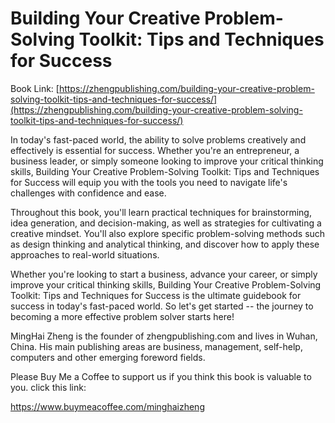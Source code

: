 # Building Your Creative Problem-Solving Toolkit: Tips and Techniques for Success

Book Link: [https://zhengpublishing.com/building-your-creative-problem-solving-toolkit-tips-and-techniques-for-success/](https://zhengpublishing.com/building-your-creative-problem-solving-toolkit-tips-and-techniques-for-success/)

In today's fast-paced world, the ability to solve problems creatively and effectively is essential for success. Whether you're an entrepreneur, a business leader, or simply someone looking to improve your critical thinking skills, Building Your Creative Problem-Solving Toolkit: Tips and Techniques for Success will equip you with the tools you need to navigate life's challenges with confidence and ease.

Throughout this book, you'll learn practical techniques for brainstorming, idea generation, and decision-making, as well as strategies for cultivating a creative mindset. You'll also explore specific problem-solving methods such as design thinking and analytical thinking, and discover how to apply these approaches to real-world situations.

Whether you're looking to start a business, advance your career, or simply improve your critical thinking skills, Building Your Creative Problem-Solving Toolkit: Tips and Techniques for Success is the ultimate guidebook for success in today's fast-paced world. So let's get started -- the journey to becoming a more effective problem solver starts here!

MingHai Zheng is the founder of zhengpublishing.com and lives in Wuhan, China. His main publishing areas are business, management, self-help, computers and other emerging foreword fields.

Please Buy Me a Coffee to support us if you think this book is valuable to you. click this link:

https://www.buymeacoffee.com/minghaizheng
